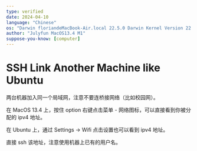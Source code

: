 ```yaml
---
type: verified
date: 2024-04-10
language: "Chinese"
os: "Darwin floriandeMacBook-Air.local 22.5.0 Darwin Kernel Version 22.5.0: Mon Apr 24 20:53:44 PDT 2023; root:xnu-8796.121.2~5/RELEASE_ARM64_T8103 arm64"
author: "Julyfun MacOS13.4 M1"
suppose-you-know: [computer]
---
```


# SSH Link Another Machine like Ubuntu

两台机器加入同一个局域网，注意不要连桥接网络（比如校园网）。

在 MacOS 13.4 上，按住 option 右键点击菜单 - 网络图标，可以直接看到你被分配的 ipv4 地址。

在 Ubuntu 上，通过 Settings -> Wifi 点击设置也可以看到 ipv4 地址。

直接 ssh 该地址，注意使用机器上已有的用户名。

